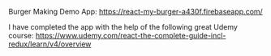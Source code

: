 Burger Making Demo App:
https://react-my-burger-a430f.firebaseapp.com/

I have completed the app with the help of the following great Udemy course:
https://www.udemy.com/react-the-complete-guide-incl-redux/learn/v4/overview